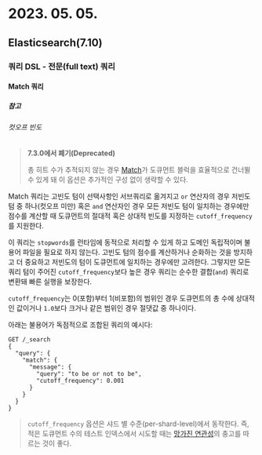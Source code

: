 # 2023. 05. 05.

## Elasticsearch(7.10)

### 쿼리 DSL - 전문(full text) 쿼리

#### Match 쿼리

##### 참고

###### 컷오프 빈도

> **7.3.0에서 폐기(Deprecated)**
>
> 총 히트 수가 추적되지 않는 경우 [Match][match-query]가 도큐먼트 블럭을 효율적으로 건너뛸 수 있게 돼 이 옵션은 추가적인 구성 없이 생략할 수 있다.

Match 쿼리는 고빈도 텀이 선택사항인 서브쿼리로 옮겨지고 `or` 연산자의 경우 저빈도 텀 중 하나(컷오프 미만) 혹은 `and` 연산자인 경우 모든 저빈도 텀이 일치하는 경우에만 점수를 계산할 때 도큐먼트의 절대적 혹은 상대적 빈도를 지정하는 `cutoff_frequency`를 지원한다.

이 쿼리는 `stopwords`를 런타임에 동적으로 처리할 수 있게 하고 도메인 독립적이며 불용어 파일을 필요로 하지 않는다. 고빈도 텀의 점수를 계산하거나 순화하는 것을 방지하고 더 중요하고 저빈도의 텀이 도큐먼트에 일치하는 경우에만 고려한다. 그렇지만 모든 쿼리 텀이 주어진 `cutoff_frequency`보다 높은 경우 쿼리는 순수한 결합(`and`) 쿼리로 변환돼 빠른 실행을 보장한다.

`cutoff_frequency`는 0(포함)부터 1(비포함)의 범위인 경우 도큐먼트의 총 수에 상대적인 값이거나 `1.0`보다 크거나 같은 범위인 경우 절댓값 중 하나이다.

아래는 불용어가 독점적으로 조합된 쿼리의 예시다:

```http
GET /_search
{
  "query": {
    "match": {
      "message": {
        "query": "to be or not to be",
        "cutoff_frequency": 0.001
      }
    }
  }
}
```

> `cutoff_frequency` 옵션은 샤드 별 수준(per-shard-level)에서 동작한다. 즉, 적은 도큐먼트 수의 테스트 인덱스에서 시도할 때는 [망가진 연관성][relevance-is-broken]의 충고를 따르는 것이 좋다.



[match-query]: https://www.elastic.co/guide/en/elasticsearch/reference/7.10/query-dsl-match-query.html
[relevance-is-broken]: https://www.elastic.co/guide/en/elasticsearch/guide/2.x/relevance-is-broken.html